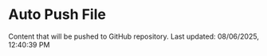 # Auto Push File

Content that will be pushed to GitHub repository.
Last updated: 08/06/2025, 12:40:39 PM